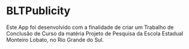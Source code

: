 # BLTPublicity
Este App foi desenvolvido com a finalidade de criar um Trabalho de Conclusão de Curso da matéria Projeto de Pesquisa da Escola Estadual Monteiro Lobato, no Rio Grande do Sul.
